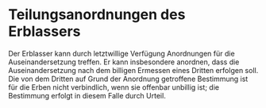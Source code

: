 # Teilungsanordnungen des Erblassers

Der Erblasser kann durch letztwillige Verfügung Anordnungen für die Auseinandersetzung treffen. Er kann insbesondere anordnen, dass die Auseinandersetzung nach dem billigen Ermessen eines Dritten erfolgen soll. Die von dem Dritten auf Grund der Anordnung getroffene Bestimmung ist für die Erben nicht verbindlich, wenn sie offenbar unbillig ist; die Bestimmung erfolgt in diesem Falle durch Urteil. 

